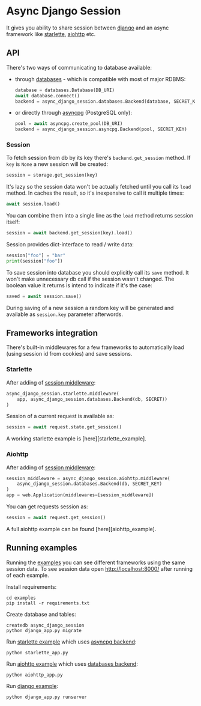 Async Django Session
====================

It gives you ability to share session between [django][] and an async framework
like [starlette][], [aiohttp][] etc.

API
---
There's two ways of communicating to database available:

- through [databases][] - which is compatible with most of major RDBMS:
    ```python
    database = databases.Database(DB_URI)
    await database.connect()
    backend = async_django_session.databases.Backend(database, SECRET_KEY)
    ```
- or directly through [asyncpg][] (PostgreSQL only):
    ```python
    pool = await asyncpg.create_pool(DB_URI)
    backend = async_django_session.asyncpg.Backend(pool, SECRET_KEY)
    ```

### Session

To fetch session from db by its key there's `backend.get_session` method. If
`key` is `None` a new session will be created:
```python
session = storage.get_session(key)
```
It's lazy so the session data won't be actually fetched until you call its
`load` method. In caches the result, so it's inexpensive to call it multiple
times:
```python
await session.load()
```
You can combine them into a single line as the `load` method returns session
itself:
```python
session = await backend.get_session(key).load()
```
Session provides dict-interface to read / write data:
```python
session["foo"] = "bar"
print(session["foo"])
```
To save session into database you should explicitly call its `save` method. It
won't make unnecessary db call if the session wasn't changed. The boolean value
it returns is intend to indicate if it's the case:
```python
saved = await session.save()
```
During saving of a new session a random key will be generated and available as
`session.key` parameter afterwords.

Frameworks integration
----------------------
There's built-in middlewares for a few frameworks to automatically load (using
session id from cookies) and save sessions.

### Starlette
After adding of [session middleware][starlette middleware]:
```python
async_django_session.starlette.middleware(
    app, async_django_session.databases.Backend(db, SECRET))
)
```
Session of a current request is available as:
```python
session = await request.state.get_session()
```

A working starlette example is [here][starlette_example].

### Aiohttp
After adding of [session middleware][aiohttp middleware]:
```python
session_middleware = async_django_session.aiohttp.middleware(
    async_django_session.databases.Backend(db, SECRET_KEY)
)
app = web.Application(middlewares=[session_middleware])
```
You can get requests session as:
```python
session = await request.get_session()
```
A full aiohttp example can be found [here][aiohttp_example].

Running examples
----------------
Running the [examples][] you can see different frameworks using the same session
data. To see session data open <http://localhost:8000/> after running of each
example.

Install requirements:

    cd examples
    pip install -r requirements.txt

Create database and tables:

    createdb async_django_session
    python django_app.py migrate

Run [starlette example][] which uses [asyncpg backend][]:

    python starlette_app.py

Run [aiohttp example][] which uses [databases backend][]:

    python aiohttp_app.py

Run [django example][]:

    python django_app.py runserver

[aiohttp]: https://github.com/aio-libs/aiohttp
[asyncpg]: https://github.com/MagicStack/asyncpg
[databases]: https://github.com/encode/databases
[django]: https://github.com/django/django
[starlette]: https://github.com/encode/starlette
[examples]: ./examples
[django example]: ./examples/django_app.py
[starlette example]: ./examples/starlette_app.py
[aiohttp example]: ./examples/aiohttp_app.py
[asyncpg backend]: ./async_django_session/asyncpg.py
[databases backend]: ./async_django_session/databases.py
[aiohttp middleware]: ./async_django_session/aiohttp.py
[starlette middleware]: ./async_django_session/starlette.py
